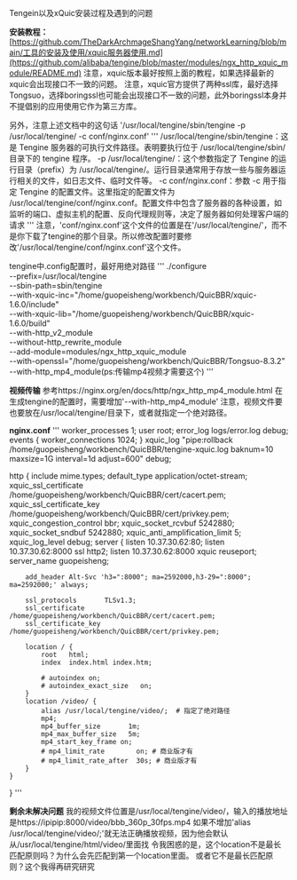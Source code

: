 Tengein以及xQuic安装过程及遇到的问题

**安装教程：**
[https://github.com/TheDarkArchmageShangYang/networkLearning/blob/main/工具的安装及使用/xquic服务器使用.md](https://github.com/alibaba/tengine/blob/master/modules/ngx_http_xquic_module/README.md)
注意，xquic版本最好按照上面的教程，如果选择最新的xquic会出现接口不一致的问题。
注意，xquic官方提供了两种ssl库，最好选择Tongsuo，选择boringssl也可能会出现接口不一致的问题，此外boringssl本身并不提倡别的应用使用它作为第三方库。

另外，注意上述文档中的这句话
'/usr/local/tengine/sbin/tengine -p /usr/local/tengine/ -c conf/nginx.conf'
'''
/usr/local/tengine/sbin/tengine：这是 Tengine 服务器的可执行文件路径。表明要执行位于 /usr/local/tengine/sbin/ 目录下的 tengine 程序。
-p /usr/local/tengine/：这个参数指定了 Tengine 的运行目录（prefix）为 /usr/local/tengine/。运行目录通常用于存放一些与服务器运行相关的文件，如日志文件、临时文件等。
-c conf/nginx.conf：参数 -c 用于指定 Tengine 的配置文件。这里指定的配置文件为 /usr/local/tengine/conf/nginx.conf。配置文件中包含了服务器的各种设置，如监听的端口、虚拟主机的配置、反向代理规则等，决定了服务器如何处理客户端的请求
'''
注意，'conf/nginx.conf'这个文件的位置是在'/usr/local/tengine/'，而不是你下载了tengine的那个目录。所以修改配置时要修改'/usr/local/tengine/conf/nginx.conf'这个文件。

tengine中.config配置时，最好用绝对路径
'''
./configure \
  --prefix=/usr/local/tengine \
  --sbin-path=sbin/tengine \
  --with-xquic-inc="/home/guopeisheng/workbench/QuicBBR/xquic-1.6.0/include" \
  --with-xquic-lib="/home/guopeisheng/workbench/QuicBBR/xquic-1.6.0/build" \
  --with-http_v2_module \
  --without-http_rewrite_module \
  --add-module=modules/ngx_http_xquic_module \
  --with-openssl="/home/guopeisheng/workbench/QuicBBR/Tongsuo-8.3.2" \
  --with-http_mp4_module(ps:传输mp4视频才需要这个)
'''

**视频传输**
参考https://nginx.org/en/docs/http/ngx_http_mp4_module.html
在生成tengine的配置时，需要增加'--with-http_mp4_module'
注意，视频文件要也要放在/usr/local/tengine/目录下，或者就指定一个绝对路径。

**nginx.conf**
'''
worker_processes  1;
user root;
error_log  logs/error.log debug;
events {
    worker_connections  1024;
}
xquic_log   "pipe:rollback /home/guopeisheng/workbench/QuicBBR/tengine-xquic.log baknum=10 maxsize=1G interval=1d adjust=600" debug;

http {
    include       mime.types;
    default_type  application/octet-stream;
    xquic_ssl_certificate        /home/guopeisheng/workbench/QuicBBR/cert/cacert.pem;
    xquic_ssl_certificate_key    /home/guopeisheng/workbench/QuicBBR/cert/privkey.pem;
    xquic_congestion_control bbr;
    xquic_socket_rcvbuf 5242880;
    xquic_socket_sndbuf 5242880;
    xquic_anti_amplification_limit 5;
    xquic_log_level debug;
    server {
        listen 10.37.30.62:80;
        listen 10.37.30.62:8000 ssl http2;
        listen 10.37.30.62:8000 xquic reuseport;
        server_name guopeisheng;
        
        add_header Alt-Svc 'h3=":8000"; ma=2592000,h3-29=":8000"; ma=2592000;' always;
        
        ssl_protocols       TLSv1.3;
        ssl_certificate        /home/guopeisheng/workbench/QuicBBR/cert/cacert.pem;
        ssl_certificate_key    /home/guopeisheng/workbench/QuicBBR/cert/privkey.pem;

        location / {
            root   html;
            index  index.html index.htm;

            # autoindex on;
            # autoindex_exact_size   on;
        }
        location /video/ {
            alias /usr/local/tengine/video/;  # 指定了绝对路径
            mp4;
            mp4_buffer_size       1m;
            mp4_max_buffer_size   5m;
            mp4_start_key_frame on;
            # mp4_limit_rate        on; # 商业版才有
            # mp4_limit_rate_after  30s; # 商业版才有
        }
    }
}
'''

**剩余未解决问题**
我的视频文件位置是/usr/local/tengine/video/，输入的播放地址是https://ipipip:8000/video/bbb_360p_30fps.mp4
如果不增加'alias /usr/local/tengine/video/;'就无法正确播放视频，因为他会默认从/usr/local/tengine/html/video/里面找
令我困惑的是，这个location不是最长匹配原则吗？为什么会先匹配到第一个location里面。 或者它不是最长匹配原则？这个我得再研究研究
